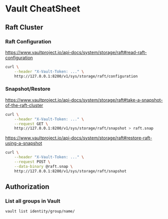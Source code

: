 # Vault CheatSheet

## Raft Cluster

### Raft Configuration

https://www.vaultproject.io/api-docs/system/storage/raft#read-raft-configuration

```sh
curl \
    --header "X-Vault-Token: ..." \
    http://127.0.0.1:8200/v1/sys/storage/raft/configuration
```

### Snapshot/Restore

https://www.vaultproject.io/api-docs/system/storage/raft#take-a-snapshot-of-the-raft-cluster

```sh
curl \
    --header "X-Vault-Token: ..." \
    --request GET \
    http://127.0.0.1:8200/v1/sys/storage/raft/snapshot > raft.snap
```

https://www.vaultproject.io/api-docs/system/storage/raft#restore-raft-using-a-snapshot

```sh
curl \
    --header "X-Vault-Token: ..." \
    --request POST \
    --data-binary @raft.snap \
    http://127.0.0.1:8200/v1/sys/storage/raft/snapshot
```

## Authorization

### List all groups in Vault

```sh
vault list identity/group/name/
```
